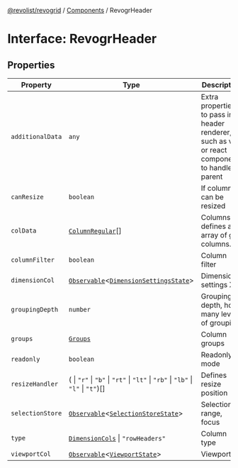 [@revolist/revogrid](README.md) / [Components](Namespace.Components.md) / RevogrHeader

# Interface: RevogrHeader

## Properties

| Property | Type | Description | Defined in |
| ------ | ------ | ------ | ------ |
| `additionalData` | `any` | Extra properties to pass into header renderer, such as vue or react components to handle parent | [src/components.d.ts:467](https://github.com/revolist/revogrid/blob/65763a3c3cbba79c84cbcd4109976d8fec48b078/src/components.d.ts#L467) |
| `canResize` | `boolean` | If columns can be resized | [src/components.d.ts:471](https://github.com/revolist/revogrid/blob/65763a3c3cbba79c84cbcd4109976d8fec48b078/src/components.d.ts#L471) |
| `colData` | [`ColumnRegular`](Interface.ColumnRegular.md)[] | Columns - defines an array of grid columns. | [src/components.d.ts:475](https://github.com/revolist/revogrid/blob/65763a3c3cbba79c84cbcd4109976d8fec48b078/src/components.d.ts#L475) |
| `columnFilter` | `boolean` | Column filter | [src/components.d.ts:479](https://github.com/revolist/revogrid/blob/65763a3c3cbba79c84cbcd4109976d8fec48b078/src/components.d.ts#L479) |
| `dimensionCol` | [`Observable`](TypeAlias.Observable.md)\<[`DimensionSettingsState`](Interface.DimensionSettingsState.md)\> | Dimension settings X | [src/components.d.ts:483](https://github.com/revolist/revogrid/blob/65763a3c3cbba79c84cbcd4109976d8fec48b078/src/components.d.ts#L483) |
| `groupingDepth` | `number` | Grouping depth, how many levels of grouping | [src/components.d.ts:487](https://github.com/revolist/revogrid/blob/65763a3c3cbba79c84cbcd4109976d8fec48b078/src/components.d.ts#L487) |
| `groups` | [`Groups`](TypeAlias.Groups.md) | Column groups | [src/components.d.ts:491](https://github.com/revolist/revogrid/blob/65763a3c3cbba79c84cbcd4109976d8fec48b078/src/components.d.ts#L491) |
| `readonly` | `boolean` | Readonly mode | [src/components.d.ts:495](https://github.com/revolist/revogrid/blob/65763a3c3cbba79c84cbcd4109976d8fec48b078/src/components.d.ts#L495) |
| `resizeHandler` | ( \| `"r"` \| `"b"` \| `"rt"` \| `"lt"` \| `"rb"` \| `"lb"` \| `"l"` \| `"t"`)[] | Defines resize position | [src/components.d.ts:499](https://github.com/revolist/revogrid/blob/65763a3c3cbba79c84cbcd4109976d8fec48b078/src/components.d.ts#L499) |
| `selectionStore` | [`Observable`](TypeAlias.Observable.md)\<[`SelectionStoreState`](TypeAlias.SelectionStoreState.md)\> | Selection, range, focus | [src/components.d.ts:503](https://github.com/revolist/revogrid/blob/65763a3c3cbba79c84cbcd4109976d8fec48b078/src/components.d.ts#L503) |
| `type` | [`DimensionCols`](TypeAlias.DimensionCols.md) \| `"rowHeaders"` | Column type | [src/components.d.ts:507](https://github.com/revolist/revogrid/blob/65763a3c3cbba79c84cbcd4109976d8fec48b078/src/components.d.ts#L507) |
| `viewportCol` | [`Observable`](TypeAlias.Observable.md)\<[`ViewportState`](Interface.ViewportState.md)\> | Viewport X | [src/components.d.ts:511](https://github.com/revolist/revogrid/blob/65763a3c3cbba79c84cbcd4109976d8fec48b078/src/components.d.ts#L511) |
